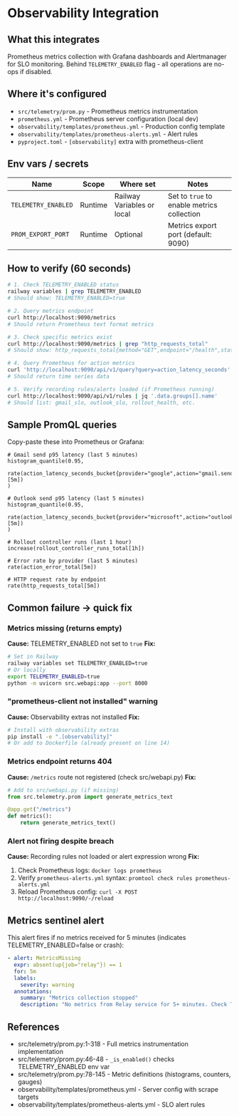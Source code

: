 # Observability Integration

## What this integrates

Prometheus metrics collection with Grafana dashboards and Alertmanager for SLO monitoring. Behind `TELEMETRY_ENABLED` flag - all operations are no-ops if disabled.

## Where it's configured

- `src/telemetry/prom.py` - Prometheus metrics instrumentation
- `prometheus.yml` - Prometheus server configuration (local dev)
- `observability/templates/prometheus.yml` - Production config template
- `observability/templates/prometheus-alerts.yml` - Alert rules
- `pyproject.toml` - `[observability]` extra with prometheus-client

## Env vars / secrets

| Name | Scope | Where set | Notes |
|------|-------|-----------|-------|
| `TELEMETRY_ENABLED` | Runtime | Railway Variables or local | Set to `true` to enable metrics collection |
| `PROM_EXPORT_PORT` | Runtime | Optional | Metrics export port (default: 9090) |

## How to verify (60 seconds)

```bash
# 1. Check TELEMETRY_ENABLED status
railway variables | grep TELEMETRY_ENABLED
# Should show: TELEMETRY_ENABLED=true

# 2. Query metrics endpoint
curl http://localhost:9090/metrics
# Should return Prometheus text format metrics

# 3. Check specific metrics exist
curl http://localhost:9090/metrics | grep "http_requests_total"
# Should show: http_requests_total{method="GET",endpoint="/health",status_code="200"} N

# 4. Query Prometheus for action metrics
curl 'http://localhost:9090/api/v1/query?query=action_latency_seconds' | jq .
# Should return time series data

# 5. Verify recording rules/alerts loaded (if Prometheus running)
curl http://localhost:9090/api/v1/rules | jq '.data.groups[].name'
# Should list: gmail_slo, outlook_slo, rollout_health, etc.
```

## Sample PromQL queries

Copy-paste these into Prometheus or Grafana:

```promql
# Gmail send p95 latency (last 5 minutes)
histogram_quantile(0.95,
  rate(action_latency_seconds_bucket{provider="google",action="gmail.send"}[5m])
)

# Outlook send p95 latency (last 5 minutes)
histogram_quantile(0.95,
  rate(action_latency_seconds_bucket{provider="microsoft",action="outlook.send"}[5m])
)

# Rollout controller runs (last 1 hour)
increase(rollout_controller_runs_total[1h])

# Error rate by provider (last 5 minutes)
rate(action_error_total[5m])

# HTTP request rate by endpoint
rate(http_requests_total[5m])
```

## Common failure → quick fix

### Metrics missing (returns empty)
**Cause:** TELEMETRY_ENABLED not set to `true`
**Fix:**
```bash
# Set in Railway
railway variables set TELEMETRY_ENABLED=true
# Or locally
export TELEMETRY_ENABLED=true
python -m uvicorn src.webapi:app --port 8000
```

### "prometheus-client not installed" warning
**Cause:** Observability extras not installed
**Fix:**
```bash
# Install with observability extras
pip install -e ".[observability]"
# Or add to Dockerfile (already present on line 14)
```

### Metrics endpoint returns 404
**Cause:** `/metrics` route not registered (check src/webapi.py)
**Fix:**
```python
# Add to src/webapi.py (if missing)
from src.telemetry.prom import generate_metrics_text

@app.get("/metrics")
def metrics():
    return generate_metrics_text()
```

### Alert not firing despite breach
**Cause:** Recording rules not loaded or alert expression wrong
**Fix:**
1. Check Prometheus logs: `docker logs prometheus`
2. Verify `prometheus-alerts.yml` syntax: `promtool check rules prometheus-alerts.yml`
3. Reload Prometheus config: `curl -X POST http://localhost:9090/-/reload`

## Metrics sentinel alert

This alert fires if no metrics received for 5 minutes (indicates TELEMETRY_ENABLED=false or crash):

```yaml
- alert: MetricsMissing
  expr: absent(up{job="relay"}) == 1
  for: 5m
  labels:
    severity: warning
  annotations:
    summary: "Metrics collection stopped"
    description: "No metrics from Relay service for 5+ minutes. Check TELEMETRY_ENABLED flag."
```

## References

- src/telemetry/prom.py:1-318 - Full metrics instrumentation implementation
- src/telemetry/prom.py:46-48 - `_is_enabled()` checks TELEMETRY_ENABLED env var
- src/telemetry/prom.py:78-145 - Metric definitions (histograms, counters, gauges)
- observability/templates/prometheus.yml - Server config with scrape targets
- observability/templates/prometheus-alerts.yml - SLO alert rules
